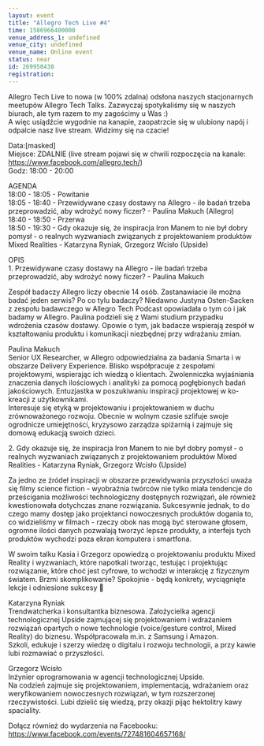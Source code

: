 ```yaml
---
layout: event
title: "Allegro Tech Live #4"
time: 1586966400000
venue_address_1: undefined
venue_city: undefined
venue_name: Online event
status: near
id: 269950438
registration: 
---
```


<p>Allegro Tech Live to nowa (w 100% zdalna) odsłona naszych stacjonarnych meetupów Allegro Tech Talks. Zazwyczaj spotykaliśmy się w naszych biurach, ale tym razem to my zagościmy u Was :)<br />A więc usiądźcie wygodnie na kanapie, zaopatrzcie się w ulubiony napój i odpalcie nasz live stream. Widzimy się na czacie!</p>
<p>Data:[masked]<br />Miejsce: ZDALNIE (live stream pojawi się w chwili rozpoczęcia na kanale: <a href="https://www.facebook.com/allegro.tech/" class="linkified">https://www.facebook.com/allegro.tech/</a>)<br />Godz: 18:00 - 20:00</p>
<p>AGENDA<br />18:00 - 18:05 - Powitanie<br />18:05 - 18:40 - Przewidywane czasy dostawy na Allegro - ile badań trzeba przeprowadzić, aby wdrożyć nowy ficzer? - Paulina Makuch (Allegro)<br />18:40 - 18:50 - Przerwa<br />18:50 - 19:30 - Gdy okazuje się, że inspiracja Iron Manem to nie był dobry pomysł - o realnych wyzwaniach związanych z projektowaniem produktów Mixed Realities - Katarzyna Ryniak, Grzegorz Wcisło (Upside)</p>
<p>OPIS<br />1. Przewidywane czasy dostawy na Allegro - ile badań trzeba przeprowadzić, aby wdrożyć nowy ficzer? - Paulina Makuch</p>
<p>Zespół badaczy Allegro liczy obecnie 14 osób. Zastanawiacie ile można badać jeden serwis? Po co tylu badaczy? Niedawno Justyna Osten-Sacken z zespołu badawczego w Allegro Tech Podcast opowiadała o tym co i jak badamy w Allegro. Paulina podzieli się z Wami studium przypadku wdrożenia czasów dostawy. Opowie o tym, jak badacze wspierają zespół w kształtowaniu produktu i komunikacji niezbędnej przy wdrażaniu zmian.</p>
<p>Paulina Makuch<br />Senior UX Researcher, w Allegro odpowiedzialna za badania Smarta i w obszarze Delivery Experience. Blisko współpracuje z zespołami projektowymi, wspierając ich wiedzą o klientach. Zwolenniczka wyjaśniania znaczenia danych ilościowych i analityki za pomocą pogłębionych badań jakościowych. Entuzjastka w poszukiwaniu inspiracji projektowej w ko-kreacji z użytkownikami.<br />Interesuje się etyką w projektowaniu i projektowaniem w duchu zrównoważonego rozwoju. Obecnie w wolnym czasie szlifuje swoje ogrodnicze umiejętności, kryzysowo zarządza spiżarnią i zajmuje się domową edukacją swoich dzieci.</p>
<p>2. Gdy okazuje się, że inspiracja Iron Manem to nie był dobry pomysł - o realnych wyzwaniach związanych z projektowaniem produktów Mixed Realities - Katarzyna Ryniak, Grzegorz Wcisło (Upside)</p>
<p>Za jedno ze źródeł inspiracji w obszarze przewidywania przyszłości uważa się filmy science fiction - wyobraźnia twórców nie tylko miała tendencje do prześcigania możliwości technologiczny dostępnych rozwiązań, ale również kwestionowała dotychczas znane rozwiązania. Sukcesywnie jednak, to do czego mamy dostęp jako projektanci nowoczesnych produktów dogania to, co widzieliśmy w filmach - rzeczy obok nas mogą być sterowane głosem, ogromne ilości danych pozwalają tworzyć lepsze produkty, a interfejs tych produktów wychodzi poza ekran komputera i smartfona.</p>
<p>W swoim talku Kasia i Grzegorz opowiedzą o projektowaniu produktu Mixed Reality i wyzwaniach, które napotkali tworząc, testując i projektując rozwiązanie, które choć jest cyfrowe, to wchodzi w interakcję z fizycznym światem. Brzmi skomplikowanie? Spokojnie - będą konkrety, wyciągnięte lekcje i odniesione sukcesy 🙂</p>
<p>Katarzyna Ryniak<br />Trendwatcherka i konsultantka biznesowa. Założycielka agencji technologicznej Upside zajmującej się projektowaniem i wdrażaniem rozwiązań opartych o nowe technologie (voice/gesture control, Mixed Reality) do biznesu. Współpracowała m.in. z Samsung i Amazon.<br />Szkoli, edukuje i szerzy wiedzę o digitalu i rozwoju technologii, a przy kawie lubi rozmawiać o przyszłości.</p>
<p>Grzegorz Wcisło<br />Inżynier oprogramowania w agencji technologicznej Upside.<br />Na codzień zajmuje się projektowaniem, implementacją, wdrażaniem oraz weryfikowaniem nowoczesnych rozwiązań, w tym rozszerzonej rzeczywistości. Lubi dzielić się wiedzą, przy okazji pijąc hektolitry kawy spaciality.</p>
<p>Dołącz również do wydarzenia na Facebooku:<br /><a href="https://www.facebook.com/events/727481604657168/" class="linkified">https://www.facebook.com/events/727481604657168/</a></p>
